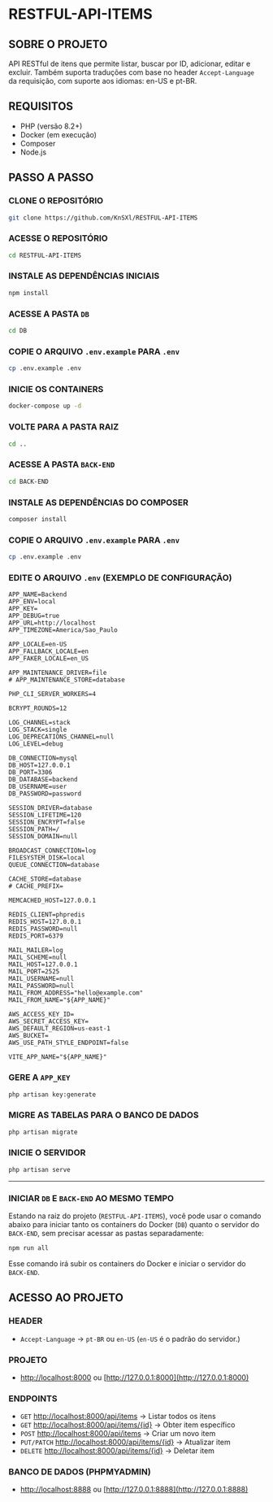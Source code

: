 # RESTFUL-API-ITEMS

## SOBRE O PROJETO

API RESTful de itens que permite listar, buscar por ID, adicionar, editar e excluir. Também suporta traduções com base no header `Accept-Language` da requisição, com suporte aos idiomas: en-US e pt-BR.

## REQUISITOS

- PHP (versão 8.2+)
- Docker (em execução)
- Composer
- Node.js

## PASSO A PASSO

### CLONE O REPOSITÓRIO

```bash
git clone https://github.com/KnSXl/RESTFUL-API-ITEMS
````

### ACESSE O REPOSITÓRIO

```bash
cd RESTFUL-API-ITEMS
```

### INSTALE AS DEPENDÊNCIAS INICIAIS

```bash
npm install
```

### ACESSE A PASTA `DB`

```bash
cd DB
```

### COPIE O ARQUIVO `.env.example` PARA `.env`

```bash
cp .env.example .env
```

### INICIE OS CONTAINERS

```bash
docker-compose up -d
```

### VOLTE PARA A PASTA RAIZ

```bash
cd ..
```

### ACESSE A PASTA `BACK-END`

```bash
cd BACK-END
```

### INSTALE AS DEPENDÊNCIAS DO COMPOSER

```bash
composer install
```

### COPIE O ARQUIVO `.env.example` PARA `.env`

```bash
cp .env.example .env
```

### EDITE O ARQUIVO `.env` (EXEMPLO DE CONFIGURAÇÃO)

```dotenv
APP_NAME=Backend
APP_ENV=local
APP_KEY=
APP_DEBUG=true
APP_URL=http://localhost
APP_TIMEZONE=America/Sao_Paulo

APP_LOCALE=en-US
APP_FALLBACK_LOCALE=en
APP_FAKER_LOCALE=en_US

APP_MAINTENANCE_DRIVER=file
# APP_MAINTENANCE_STORE=database

PHP_CLI_SERVER_WORKERS=4

BCRYPT_ROUNDS=12

LOG_CHANNEL=stack
LOG_STACK=single
LOG_DEPRECATIONS_CHANNEL=null
LOG_LEVEL=debug

DB_CONNECTION=mysql
DB_HOST=127.0.0.1
DB_PORT=3306
DB_DATABASE=backend
DB_USERNAME=user
DB_PASSWORD=password

SESSION_DRIVER=database
SESSION_LIFETIME=120
SESSION_ENCRYPT=false
SESSION_PATH=/
SESSION_DOMAIN=null

BROADCAST_CONNECTION=log
FILESYSTEM_DISK=local
QUEUE_CONNECTION=database

CACHE_STORE=database
# CACHE_PREFIX=

MEMCACHED_HOST=127.0.0.1

REDIS_CLIENT=phpredis
REDIS_HOST=127.0.0.1
REDIS_PASSWORD=null
REDIS_PORT=6379

MAIL_MAILER=log
MAIL_SCHEME=null
MAIL_HOST=127.0.0.1
MAIL_PORT=2525
MAIL_USERNAME=null
MAIL_PASSWORD=null
MAIL_FROM_ADDRESS="hello@example.com"
MAIL_FROM_NAME="${APP_NAME}"

AWS_ACCESS_KEY_ID=
AWS_SECRET_ACCESS_KEY=
AWS_DEFAULT_REGION=us-east-1
AWS_BUCKET=
AWS_USE_PATH_STYLE_ENDPOINT=false

VITE_APP_NAME="${APP_NAME}"
```

### GERE A `APP_KEY`

```bash
php artisan key:generate
```

### MIGRE AS TABELAS PARA O BANCO DE DADOS

```bash
php artisan migrate
```

### INICIE O SERVIDOR

```bash
php artisan serve
```
--- 

### INICIAR `DB` E `BACK-END` AO MESMO TEMPO

Estando na raiz do projeto (`RESTFUL-API-ITEMS`), você pode usar o comando abaixo para iniciar tanto os containers do Docker (`DB`) quanto o servidor do `BACK-END`, sem precisar acessar as pastas separadamente:

```bash
npm run all
````

Esse comando irá subir os containers do Docker e iniciar o servidor do `BACK-END`.

## ACESSO AO PROJETO

### HEADER
* `Accept-Language` → `pt-BR` ou `en-US` (`en-US` é o padrão do servidor.)

### PROJETO

* [http://localhost:8000](http://localhost:8000) ou [http://127.0.0.1:8000](http://127.0.0.1:8000)

### ENDPOINTS

* `GET` [http://localhost:8000/api/items](http://localhost:8000/api/items) → Listar todos os itens
* `GET` [http://localhost:8000/api/items/{id}](http://localhost:8000/api/items/{id}) → Obter item específico
* `POST` [http://localhost:8000/api/items](http://localhost:8000/api/items) → Criar um novo item
* `PUT/PATCH` [http://localhost:8000/api/items/{id}](http://localhost:8000/api/items/{id}) → Atualizar item
* `DELETE` [http://localhost:8000/api/items/{id}](http://localhost:8000/api/items/{id}) → Deletar item

### BANCO DE DADOS (PHPMYADMIN)

* [http://localhost:8888](http://localhost:8888) ou [http://127.0.0.1:8888](http://127.0.0.1:8888)